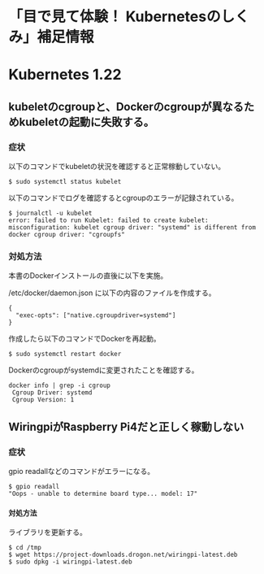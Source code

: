 # 「目で見て体験！ Kubernetesのしくみ」補足情報

# Kubernetes 1.22

## kubeletのcgroupと、Dockerのcgroupが異なるためkubeletの起動に失敗する。

### 症状

以下のコマンドでkubeletの状況を確認すると正常稼動していない。

    $ sudo systemctl status kubelet

以下のコマンドでログを確認するとcgroupのエラーが記録されている。

    $ journalctl -u kubelet
    error: failed to run Kubelet: failed to create kubelet:
    misconfiguration: kubelet cgroup driver: "systemd" is different from docker cgroup driver: "cgroupfs"

### 対処方法

本書のDockerインストールの直後に以下を実施。

/etc/docker/daemon.json に以下の内容のファイルを作成する。

    {
      "exec-opts": ["native.cgroupdriver=systemd"]
    }

作成したら以下のコマンドでDockerを再起動。

    $ sudo systemctl restart docker

Dockerのcgroupがsystemdに変更されたことを確認する。

    docker info | grep -i cgroup
     Cgroup Driver: systemd
     Cgroup Version: 1

## WiringpiがRaspberry Pi4だと正しく稼動しない

### 症状

gpio readallなどのコマンドがエラーになる。

    $ gpio readall
    "Oops - unable to determine board type... model: 17"

#### 対処方法

ライブラリを更新する。

    $ cd /tmp
    $ wget https://project-downloads.drogon.net/wiringpi-latest.deb
    $ sudo dpkg -i wiringpi-latest.deb


